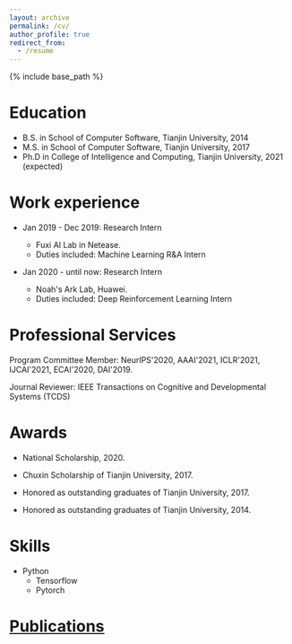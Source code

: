 ```yaml
---
layout: archive
permalink: /cv/
author_profile: true
redirect_from:
  - /resume
---
```


{% include base_path %}

Education
======
* B.S. in School of Computer Software, Tianjin University, 2014
* M.S. in School of Computer Software, Tianjin University, 2017
* Ph.D in College of Intelligence and Computing, Tianjin University, 2021 (expected)

Work experience
======
* Jan 2019 - Dec 2019: Research Intern
  * Fuxi AI Lab in Netease.
  * Duties included: Machine Learning R&A Intern

* Jan 2020 - until now: Research Intern
  * Noah's Ark Lab, Huawei.
  * Duties included: Deep Reinforcement Learning Intern

Professional Services
======  
Program Committee Member: NeurIPS'2020, AAAI'2021, ICLR'2021, IJCAI'2021, ECAI'2020, DAI'2019.

Journal Reviewer: IEEE Transactions on Cognitive and Developmental Systems (TCDS)

Awards
======  
* National Scholarship, 2020.

* Chuxin Scholarship of Tianjin University, 2017.

* Honored as outstanding graduates of Tianjin University, 2017.

* Honored as outstanding graduates of Tianjin University, 2014.

Skills
======
* Python
  * Tensorflow
  * Pytorch

<a href="https://tianpeiyang.github.io/publications/">Publications</a>
======
  
 
